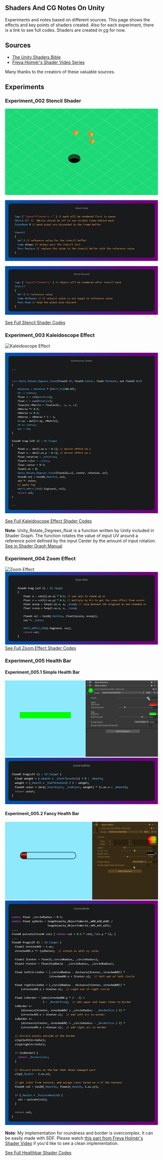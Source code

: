 ## Shaders And CG Notes On Unity
Experiments and notes based on different sources. This page shows the effects and key points of shaders created. Also for each experiment, there is a link to see full codes. Shaders are created in [cg](https://developer.download.nvidia.com/cg/Cg_language.html) for now.

## Sources
- [The Unity Shaders Bible](https://www.jettelly.com/store/books/the-unity-shaders-bible/)
- [Freya Holmér's Shader Video Series](https://www.youtube.com/watch?v=kfM-yu0iQBk&list=PLImQaTpSAdsCnJon-Eir92SZMl7tPBS4Z)

Many thanks to the creators of these valuable sources.

## Experiments

### Experiment_002 Stencil Shader

![Hole Mechanic From Donut County](media/exp002_stencil/stencil_hole_donut_county.gif)

![StencilMask Shader](media/exp002_stencil/StencilMask.png)

![StencilBlocked Shader](media/exp002_stencil/StencilBlocked.png)

[See Full Stencil Shader Codes](Assets/Experiments/Experiment2_Stencil/Code/Shaders)

### Experiment_003 Kaleidoscope Effect

![Kaleidoscope Effect](media/exp003_kaleidoscope/kaleidoscope.gif)

![Kaleidoscope Shader](media/exp003_kaleidoscope/kaleidoscope_shader.png)

[See Full Kaleidoscope Effect Shader Codes](Assets/Experiments/Experiment3_Kaleidoscope/Code/Shaders/Kaleidoscope.shader)

**Note**: Unity_Rotate_Degrees_float is a function written by Unity included in Shader Graph. The function rotates the value of input UV around a reference point defined by the input Center by the amount of input rotation. [See in Shader Graph Manual](https://docs.unity3d.com/Packages/com.unity.shadergraph@7.1/manual/Rotate-Node.html)

### Experiment_004 Zoom Effect

![Zoom Effect](media/exp004_zoom/ZoomEffect.gif)
![Kaleidoscope Shader](media/exp004_zoom/ZoomEffectShader.png)
\
[See Full Zoom Effect Shader Codes](Assets/Experiments/Experiment4_Zoom/Code/Shaders/ZoomShader.shader)


### Experiment_005 Health Bar
#### Experiment_005.1 Simple Health Bar
![Simple Health Bar](media/exp005_healthbar/SimpleHealthBar.gif)
![Simple Health Bar Shader](media/exp005_healthbar/SimpleHealthBarCode.png)

#### Experiment_005.2 Fancy Health Bar
![Fancy Health Bar](media/exp005_healthbar/FancyHealthBar_.gif)
![Fancy Health Bar Shader](media/exp005_healthbar/FancyHealthBarCode.png)

**Note**: My implementation for roundness and border is overcomplex. It can be easily made with SDF. Please watch [this part from Freya Holmér's Shader Video](https://youtu.be/mL8U8tIiRRg?t=4737) if you'd like to see a clean implementation.

[See Full Healthbar Shader Codes](Assets/Experiments/Experiment5_HealthBar/Code/Shaders)




